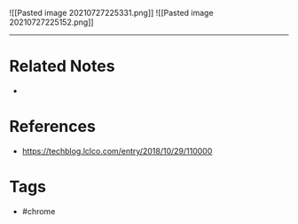 ![[Pasted image 20210727225331.png]]
![[Pasted image 20210727225152.png]]

---
# Related Notes
- 

# References
- https://techblog.lclco.com/entry/2018/10/29/110000

# Tags
- #chrome 